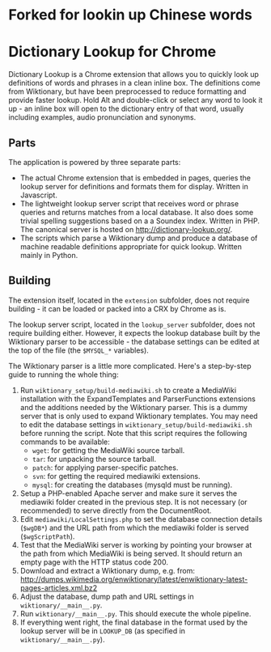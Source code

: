 # Forked for lookin up  Chinese words
# Dictionary Lookup for Chrome

Dictionary Lookup is a Chrome extension that allows you to quickly look up
definitions of words and phrases in a clean inline box. The definitions come
from Wiktionary, but have been preprocessed to reduce formatting and provide
faster lookup. Hold Alt and double-click or select any word to look it up - an
inline box will open to the dictionary entry of that word, usually including
examples, audio pronunciation and synonyms.

## Parts

The application is powered by three separate parts:

* The actual Chrome extension that is embedded in pages, queries the lookup
  server for definitions and formats them for display. Written in Javascript.
* The lightweight lookup server script that receives word or phrase queries and
  returns matches from a local database. It also does some trivial spelling
  suggestions based on a a Soundex index. Written in PHP. The canonical server
  is hosted on <http://dictionary-lookup.org/>.
* The scripts which parse a Wiktionary dump and produce a database of machine
  readable definitions appropriate for quick lookup. Written mainly in Python.

## Building

The extension itself, located in the `extension` subfolder, does not require
building - it can be loaded or packed into a CRX by Chrome as is.

The lookup server script, located in the `lookup_server` subfolder, does not
require building either. However, it expects the lookup database built by the
Wiktionary parser to be accessible - the database settings can be edited at the
top of the file (the `$MYSQL_*` variables).

The Wiktionary parser is a little more complicated. Here's a step-by-step guide
to running the whole thing:

1. Run `wiktionary_setup/build-mediawiki.sh` to create a MediaWiki installation
   with the ExpandTemplates and ParserFunctions extensions and the additions
   needed by the Wiktionary parser. This is a dummy server that is only used to
   expand Wiktionary templates. You may need to edit the database settings in
   `wiktionary_setup/build-mediawiki.sh` before running the script. Note that
   this script requires the following commands to be available:
   * `wget`: for getting the MediaWiki source tarball. 
   * `tar`: for unpacking the source tarball.
   * `patch`: for applying parser-specific patches.
   * `svn`: for getting the required mediawiki extensions.
   * `mysql`: for creating the databases (mysqld must be running).
2. Setup a PHP-enabled Apache server and make sure it serves the mediawiki
   folder created in the previous step. It is not necessary (or recommended) to
   serve directly from the DocumentRoot.
3. Edit `mediawiki/LocalSettings.php` to set the database connection details
   (`$wgDB*`) and the URL path from which the mediawiki folder is served
   (`$wgScriptPath`).
4. Test that the MediaWiki server is working by pointing your browser at the
   path from which MediaWiki is being served. It should return an empty page
   with the HTTP status code 200.
5. Download and extract a Wiktionary dump, e.g. from:
   http://dumps.wikimedia.org/enwiktionary/latest/enwiktionary-latest-pages-articles.xml.bz2
6. Adjust the database, dump path and URL settings in `wiktionary/__main__.py`.
7. Run `wiktionary/__main__.py`. This should execute the whole pipeline.
8. If everything went right, the final database in the format used by the lookup
   server will be in `LOOKUP_DB` (as specified in `wiktionary/__main__.py`).
